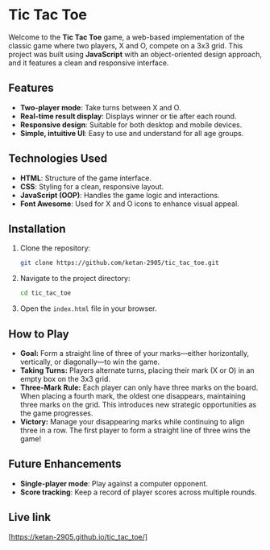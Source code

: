 

# Tic Tac Toe

Welcome to the **Tic Tac Toe** game, a web-based implementation of the classic game where two players, X and O, compete on a 3x3 grid. This project was built using **JavaScript** with an object-oriented design approach, and it features a clean and responsive interface.

## Features

- **Two-player mode**: Take turns between X and O.
- **Real-time result display**: Displays winner or tie after each round.
- **Responsive design**: Suitable for both desktop and mobile devices.
- **Simple, intuitive UI**: Easy to use and understand for all age groups.

## Technologies Used

- **HTML**: Structure of the game interface.
- **CSS**: Styling for a clean, responsive layout.
- **JavaScript (OOP)**: Handles the game logic and interactions.
- **Font Awesome**: Used for X and O icons to enhance visual appeal.

## Installation

1. Clone the repository:
   ```bash
   git clone https://github.com/ketan-2905/tic_tac_toe.git
   ```
2. Navigate to the project directory:
   ```bash
   cd tic_tac_toe
   ```
3. Open the `index.html` file in your browser.

## How to Play

- **Goal:** Form a straight line of three of your marks—either horizontally, vertically, or diagonally—to win the game.
- **Taking Turns:** Players alternate turns, placing their mark (X or O) in an empty box on the 3x3 grid.
- **Three-Mark Rule:** Each player can only have three marks on the board. When placing a fourth mark, the oldest one disappears, maintaining three marks on the grid. This introduces new strategic opportunities as the game progresses.
- **Victory:** Manage your disappearing marks while continuing to align three in a row. The first player to form a straight line of three wins the game!

## Future Enhancements

- **Single-player mode**: Play against a computer opponent.
- **Score tracking**: Keep a record of player scores across multiple rounds.

## Live link
[https://ketan-2905.github.io/tic_tac_toe/]
